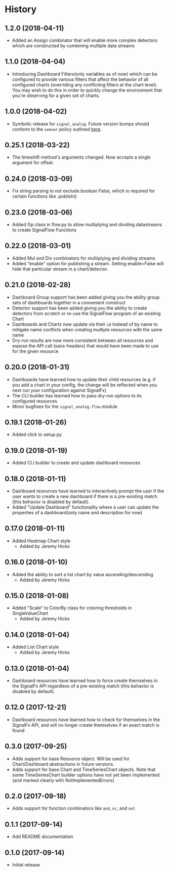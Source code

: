 # History

## 1.2.0 (2018-04-11)
  * Added an Assign combinator that will enable more complex detectors which are constructed by combining multiple data streams

## 1.1.0 (2018-04-04)
  * Introducing Dashboard Filters(only variables as of now) which can be configured to provide various filters that affect the behavior of all configured charts (overriding any conflicting filters at the chart level). You may wish to do this in order to quickly change the environment that you're observing for a given set of charts.

## 1.0.0 (2018-04-02)

  * Symbolic release for `signal_analog`. Future version bumps should conform
  to the `semver` policy outlined [here][deployment].

## 0.25.1 (2018-03-22)

  * The timeshift method's arguments changed. Now accepts a single argument for offset.

## 0.24.0 (2018-03-09)

  * Fix string parsing to not exclude boolean False, which is required for certain functions like .publish()

## 0.23.0 (2018-03-06)

  * Added Op class in flow.py to allow multiplying and dividing datastreams
  to create SignalFlow Functions

## 0.22.0 (2018-03-01)

  * Added Mul and Div combinators for multiplying and dividing streams
  * Added "enable" option for publishing a stream. Setting enable=False
    will hide that particular stream in a chart/detector.

## 0.21.0 (2018-02-28)

  * Dashboard Group support has been added giving you the ability group sets of
  dashboards together in a convenient construct
  * Detector support has been added giving you the ability to create detectors
  from scratch or re-use the SignalFlow program of an existing Chart
  * Dashboards and Charts now update via their `id` instead of by name to
  mitigate name conflicts when creating multiple resources with the same name
  * Dry-run results are now more consistent between all resources and expose
  the API call (sans-headers) that would have been made to use for the given
  resource

## 0.20.0 (2018-01-31)

  * Dashboards have learned how to update their child resources (e.g. if you
    add a chart in your config, the change will be reflected when you next run
    your configuration against SignalFx)
  * The CLI builder has learned how to pass dry-run options to its configured resources
  * Minor bugfixes for the `signal_analog.flow` module

## 0.19.1 (2018-01-26)

  * Added click to setup.py

## 0.19.0 (2018-01-19)

  * Added CLI builder to create and update dashboard resources

## 0.18.0 (2018-01-11)

  * Dashboard resources have learned to interactively prompt the user if the user wants to
   create a new dashboard if there is a pre-existing match (this behavior is disabled
      by default).
  * Added "Update Dashboard" functionality where a user can update the properties of a dashboard(only name and description for now)

## 0.17.0 (2018-01-11)
  * Added Heatmap Chart style
     * Added by Jeremy Hicks

## 0.16.0 (2018-01-10)
  * Added the ability to sort a list chart by value ascending/descending
      * Added by Jeremy Hicks

## 0.15.0 (2018-01-08)

  * Added "Scale" to ColorBy class for coloring thresholds in SingleValueChart
      * Added by Jeremy Hicks

## 0.14.0 (2018-01-04)

  * Added List Chart style
      * Added by Jeremy Hicks

## 0.13.0 (2018-01-04)

  * Dashboard resources have learned how to force create themselves in the
  SignalFx API regardless of a pre-existing match (this behavior is disabled
  by default).

## 0.12.0 (2017-12-21)

  * Dashboard resources have learned how to check for themselves in the
  SignalFx API, and will no longer create themselves if an exact match is found

## 0.3.0 (2017-09-25)

  * Adds support for base Resource object. Will be used for Chart/Dashboard
  abstractions in future versions.
  * Adds support for base Chart and TimeSeriesChart objects. Note that some
  TimeSeriesChart builder options have not yet been implemented (and marked
  clearly with NotImplementedErrors)

## 0.2.0 (2017-09-18)

  * Adds support for function combinators like `and`, `or`, and `not`

## 0.1.1 (2017-09-14)

  * Add README documentation

## 0.1.0 (2017-09-14)

  * Initial release

[deployment]: https://github.com/Nike-Inc/signal_analog/wiki/Developers-::-Deployment
